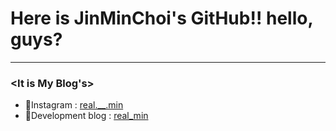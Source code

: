 # Here is JinMinChoi's GitHub!! hello, guys?
---
<!--
**JinMinChoi/JinMinChoi** is a ✨ _special_ ✨ repository because its `README.md` (this file) appears on your GitHub profile.

Here are some ideas to get you started:

- 🔭 I’m currently working on ...
- 🌱 I’m currently learning ...
- 👯 I’m looking to collaborate on ...
- 🤔 I’m looking for help with ...
- 💬 Ask me about ...
- 📫 How to reach me: ...
- 😄 Pronouns: ...
- ⚡ Fun fact: ...
-->

### <It is My Blog's>
- 💖Instagram : [real.__.min](https://www.instagram.com/real.__.min/)
- 🌹Development blog : [real_min](https://velog.io/@jinmin2216/)
